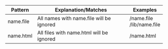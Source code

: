 Pattern|Explanation/Matches |Examples
-----        |  ------------  | --------     
name.file | All names with name.file will be ignored    | /name.file <br>  /lib/name.file 
name.html | All files with name.html will be ignored    | /name.html
                                                                                                  

